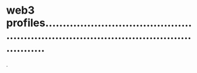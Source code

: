 # web3 profiles..........................................................................................................
.
